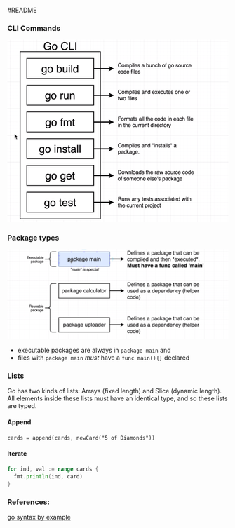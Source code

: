 #README

### CLI Commands

![CLI Commands](/img/CLIcommands.png 'CLI Commands in Go')

### Package types

![Package Types](/img/package-types.png)

- executable packages are always in `package main` and
- files with `package main` _must_ have a `func main(){}` declared

### Lists

Go has two kinds of lists: Arrays (fixed length) and Slice (dynamic length). All elements inside these lists must have an identical type, and so these lists are typed.

#### Append

`cards = append(cards, newCard("5 of Diamonds"))`

#### Iterate

```go
for ind, val := range cards {
  fmt.println(ind, card)
}

```

### References:

[go syntax by example](https://gobyexample.com/http-clients)
